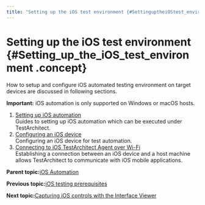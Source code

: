 ```yaml
---
title: "Setting up the iOS test environment {#SettinguptheiOStest_environment .concept}"
---
```


# Setting up the iOS test environment {#Setting_up_the_iOS_test_environment .concept}

How to setup and configure iOS automated testing environment on target devices are discussed in following sections.

**Important:** iOS automation is only supported on Windows or macOS hosts.

1.  [Setting up iOS automation](../../iOS/Topics/iOS_setting_up_automation.md)  
Guides to setting up iOS automation which can be executed under TestArchitect.
2.  [Configuring an iOS device](../../iOS/Topics/iOS_setting_up_installation_target_devices.md)  
Configuring an iOS device for test automation.
3.  [Connecting to iOS TestArchitect Agent over Wi-Fi](../../iOS/Topics/iOS_connecting_to_host_machine.md)  
Establishing a connection between an iOS device and a host machine allows TestArchitect to communicate with iOS mobile applications.

**Parent topic:**[iOS Automation](../../iOS/Topics/iOS_automation_def.md)

**Previous topic:**[iOS testing prerequisites](../../iOS/Topics/iOS_prerequisite.md)

**Next topic:**[Capturing iOS controls with the Interface Viewer](../../iOS/Topics/iOS_capturing_interface.md)

